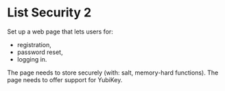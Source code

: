 # List Security 2

Set up a web page that lets users for: 
* registration,
* password reset, 
* logging in. 

The page needs to store securely (with: salt, memory-hard functions). The page needs to offer support for YubiKey.
